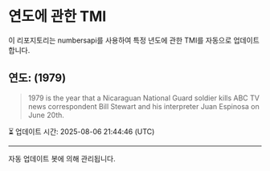 
# 연도에 관한 TMI

이 리포지토리는 numbersapi를 사용하여 특정 년도에 관한 TMI를 자동으로 업데이트합니다.

## 연도: (1979)
> 1979 is the year that a Nicaraguan National Guard soldier kills ABC TV news correspondent Bill Stewart and his interpreter Juan Espinosa on June 20th.

⏳ 업데이트 시간: 2025-08-06 21:44:46 (UTC)

---
자동 업데이트 봇에 의해 관리됩니다.

